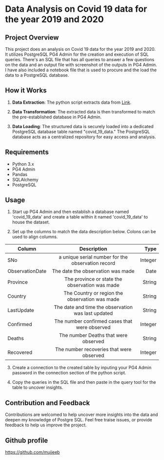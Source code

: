 # Data Analysis on Covid 19 data for the year 2019 and 2020

## Project Overview

This project does an analysis on Covid 19 data for the year 2019 and 2020. It utilizes PostgreSQL PG4 Admin for the creation and execution of SQL queries. There's an SQL file that has all queries to answer a few questions on the data and an output file with screenshot of the outputs in  PG4 Admin. 
I have also included a notebook file that is used to procure and the load the data to a PostgreSQL database.



## How it Works

1. **Data Extraction**: The python script extracts data from <a href="https://docs.google.com/spreadsheets/d/13IrO_Aalrv-sH1VAYpmnSs8UJOw-RaZd73sGr_0UNV0/edit?usp=sharing" target="_blank">Link</a>.

2. **Data Transformation**: The extracted data is then transformed to match the pre-established database in PG4 Admin.

3. **Data Loading**: The structured  data is securely loaded into a dedicated PostgreSQL database table named "covid_19_data." The PostgreSQL database acts as a centralized repository for easy access and analysis.


## Requirements

- Python 3.x
- PG4 Admin
- Pandas
- SQLAlchemy
- PostgreSQL

## Usage

1. Start up PG4 Admin and then establish a database named 'covid_19_data' and create a table within it named 'covid_19_data' to house the dataset.

2. Set up the columns to match the data description below.
Colons can be used to align columns.

| Column       | Description         | Type |
| ------------- |:-------------:| -----:|
| SNo      | a unique serial number for the observation record| Integer |
| ObservationDate     | The date the observation was made     |   Date |
| Province | The province or state the observation was made     |    String |
| Country | The Country or region the observation was made   |    String|
| LastUpdate | The date and time the observation was last updated     |    String|
| Confirmed | The number confirmed cases that were observed   |    Integer|
| Deaths | The number Deaths that were observed     |    String|
| Recovered | The number recoveries  that were observed      |    Integer|



3. Create a connection to the created table by inputing your PG4 Admin password in the connection section of the python script.

4. Copy the queries in the SQL file  and then paste in the query tool for the table to uncover insights.


## Contribution and Feedback

Contributions are welcomed to help uncover more insights into the data and deepen my knowledge of Postgre SQL. Feel free traise issues, or provide feedback to help us improve the project.


## Github profile
https://github.com/mujjeeb



